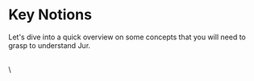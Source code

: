 # Key Notions

Let's dive into a quick overview on some concepts that you will need to grasp to understand Jur.&#x20;

\
\
